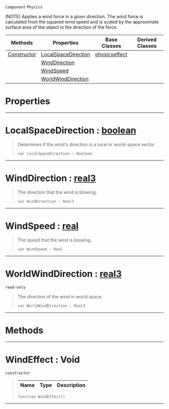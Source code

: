  `Component` `Physics`



(NOTE) Applies a wind force in a given direction. The wind force is calculated from the squared wind speed and is scaled by the approximate surface area of the object in the direction of the force.

|Methods|Properties|Base Classes|Derived Classes|
|---|---|---|---|
|[ Constructor](https://github.com/ZilchEngine/ZilchDocs/blob/master/code_reference/class_reference/windeffect.markdown#windeffect-void)|[ LocalSpaceDirection](https://github.com/ZilchEngine/ZilchDocs/blob/master/code_reference/class_reference/windeffect.markdown#localspacedirection-zero)|[physicseffect](https://github.com/ZilchEngine/ZilchDocs/blob/master/code_reference/class_reference/physicseffect.markdown)| |
| |[ WindDirection](https://github.com/ZilchEngine/ZilchDocs/blob/master/code_reference/class_reference/windeffect.markdown#winddirection-zero-engin)| | |
| |[ WindSpeed](https://github.com/ZilchEngine/ZilchDocs/blob/master/code_reference/class_reference/windeffect.markdown#windspeed-zero-engine-do)| | |
| |[ WorldWindDirection](https://github.com/ZilchEngine/ZilchDocs/blob/master/code_reference/class_reference/windeffect.markdown#worldwinddirection-zero)| | |


 #  Properties


---  
 #  LocalSpaceDirection : [boolean](https://github.com/ZilchEngine/ZilchDocs/blob/master/code_reference/nada_base_types/boolean.markdown)

> Determines if the wind's direction is a local or world-space vector.
> ``` lang=cpp, name=Nada
> var LocalSpaceDirection : Boolean


---  
 #  WindDirection : [real3](https://github.com/ZilchEngine/ZilchDocs/blob/master/code_reference/nada_base_types/real3.markdown)

> The direction that the wind is blowing.
> ``` lang=cpp, name=Nada
> var WindDirection : Real3


---  
 #  WindSpeed : [real](https://github.com/ZilchEngine/ZilchDocs/blob/master/code_reference/nada_base_types/real.markdown)

> The speed that the wind is blowing.
> ``` lang=cpp, name=Nada
> var WindSpeed : Real


---  
 #  WorldWindDirection : [real3](https://github.com/ZilchEngine/ZilchDocs/blob/master/code_reference/nada_base_types/real3.markdown)

 `read-only`

> The direction of the wind in world space.
> ``` lang=cpp, name=Nada
> var WorldWindDirection : Real3


---  
 #  Methods


---  
 #  WindEffect : Void

 `constructor`

> 
> |Name|Type|Description|
> |---|---|---|
> ``` lang=cpp, name=Nada
> function WindEffect()
> ``` 


---  
 

 